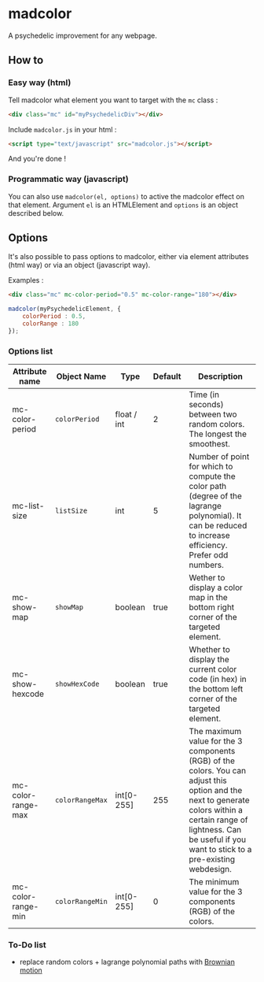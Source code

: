 # madcolor

A psychedelic improvement for any webpage.

## How to

### Easy way (html)

Tell madcolor what element you want to target with the `mc` class :

```html
<div class="mc" id="myPsychedelicDiv"></div>
```

Include `madcolor.js` in your html :

```html
<script type="text/javascript" src="madcolor.js"></script>
```

And you're done !

### Programmatic way (javascript)

You can also use `madcolor(el, options)` to active the madcolor effect on that element.
Argument `el` is an HTMLElement and `options` is an object described below.

## Options

It's also possible to pass options to madcolor, either via element attributes (html way) or via an object (javascript way).

Examples :

```html
<div class="mc" mc-color-period="0.5" mc-color-range="180"></div>
```

```javascript
madcolor(myPsychedelicElement, {
	colorPeriod : 0.5,
	colorRange : 180
});
```

### Options list

Attribute name | Object Name | Type | Default | Description
-------------- | ----------- | ---- | ------- | -----------
mc-color-period | `colorPeriod` | float / int | 2 | Time (in seconds) between two random colors. The longest the smoothest.
mc-list-size | `listSize` | int | 5 | Number of point for which to compute the color path (degree of the lagrange polynomial). It can be reduced to increase efficiency. Prefer odd numbers.
mc-show-map | `showMap` | boolean | true | Wether to display a color map in the bottom right corner of the targeted element.
mc-show-hexcode | `showHexCode` | boolean | true | Whether to display the current color code (in hex) in the bottom left corner of the targeted element.
mc-color-range-max | `colorRangeMax` | int[0-255] | 255 | The maximum value for the 3 components (RGB) of the colors. You can adjust this option and the next to generate colors within a certain range of lightness. Can be useful if you want to stick to a pre-existing webdesign.
mc-color-range-min | `colorRangeMin` | int[0-255] | 0 | The minimum value for the 3 components (RGB) of the colors.

### To-Do list

 - replace random colors + lagrange polynomial paths with [Brownian motion](https://en.wikipedia.org/wiki/Brownian_motion)